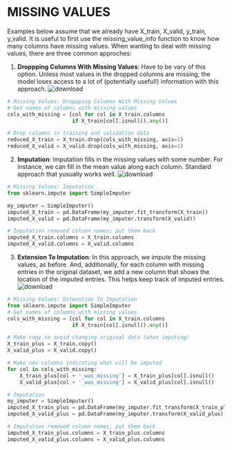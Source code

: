 # MISSING VALUES
Examples below assume that we already have X_train, X_valid, y_train, y_valid. It is useful to first use the missing_value_info function to know how many columns have missing values. When wanting to deal with missing values, there are three common approches:

1) **Droppping Columns With Missing Values**: Have to be vary of this option. Unless most values in the dropped columns are missing, the model loses access to a lot of (potentially useful!) information with this approach.
![download](https://github.com/user-attachments/assets/04ef376b-4d8f-47ef-9cb3-51e820d8ac9c)
````Python
# Missing Values: Droppping Columns With Missing Values
# Get names of columns with missing values
cols_with_missing = [col for col in X_train.columns
                     if X_train[col].isnull().any()]

# Drop columns in training and validation data
reduced_X_train = X_train.drop(cols_with_missing, axis=1)
reduced_X_valid = X_valid.drop(cols_with_missing, axis=1)
````

2) **Imputation**: Imputation fills in the missing values with some number. For instance, we can fill in the mean value along each column. Standard approach that yusually works well.
![download](https://github.com/user-attachments/assets/78fc8c1b-5833-4f29-8ef8-3985f497a1ef)
````Python
# Missing Values: Imputation
from sklearn.impute import SimpleImputer

my_imputer = SimpleImputer()
imputed_X_train = pd.DataFrame(my_imputer.fit_transform(X_train))
imputed_X_valid = pd.DataFrame(my_imputer.transform(X_valid))

# Imputation removed column names; put them back
imputed_X_train.columns = X_train.columns
imputed_X_valid.columns = X_valid.columns
````

3) **Extension To Imputation**: In this approach, we impute the missing values, as before. And, additionally, for each column with missing entries in the original dataset, we add a new column that shows the location of the imputed entries. This helps keep track of imputed entries.
![download](https://github.com/user-attachments/assets/da3343e5-26e1-48b1-adc7-23fcecc994f6)
````Python
# Missing Values: Extenstion To Imputation
from sklearn.impute import SimpleImputer
# Get names of columns with missing values
cols_with_missing = [col for col in X_train.columns
                     if X_train[col].isnull().any()]

# Make copy to avoid changing original data (when imputing)
X_train_plus = X_train.copy()
X_valid_plus = X_valid.copy()

# Make new columns indicating what will be imputed
for col in cols_with_missing:
    X_train_plus[col + '_was_missing'] = X_train_plus[col].isnull()
    X_valid_plus[col + '_was_missing'] = X_valid_plus[col].isnull()

# Imputation
my_imputer = SimpleImputer()
imputed_X_train_plus = pd.DataFrame(my_imputer.fit_transform(X_train_plus))
imputed_X_valid_plus = pd.DataFrame(my_imputer.transform(X_valid_plus))

# Imputation removed column names; put them back
imputed_X_train_plus.columns = X_train_plus.columns
imputed_X_valid_plus.columns = X_valid_plus.columns
````
